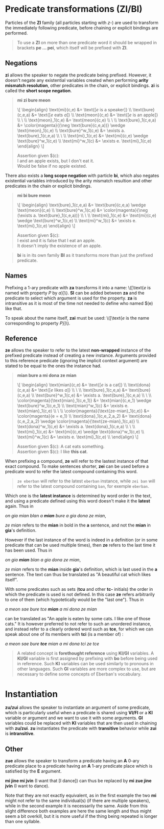 # Predicate transformations (ZI/BI)

Particles of the __ZI__ family (all particles starting with _z-_) are used to
transform the immediately following predicate, before chaining or explicit
bindings are performed.

> To use a __ZI__ on more than one predicate word it should be wrapped in
> brackets __pe ... pei__, which itself will be prefixed with __ZI__.

## Negations

__zi__ allows the speaker to negate the predicate being prefixed. However,
it doesn't negate any existential variables created when performing __arity
mismatch resolution__, other predicates in the chain, or explicit bindings.
__zi__ is called the __short scope negation__.

> __mi zi bure meon__
>
> \\[ \begin{align}
> \text{mi}(c,e)       &= \text{[$e$ is a speaker]} \\\\
> \text{bure}(c,e,a)   &= \text{[$e$ eats $a$]} \\\\
> \text{meon}(c,e)     &= \text{[$e$ is an apple]} \\\\
> \\ \\\\
> \text{meon}_1(c,e)   &= \text{meon}(c,e) \\\\
> \\ \\\\
> \text{bure}_1(c,e,a) &= \color{magenta}{(\neg \text{bure}(c,e,a))} \wedge \text{meon}_1(c,e) \\\\
> \text{bure}^w_1(c,e) &= \exists a. \text{bure}_1(c,e,a) \\\\
> \\ \\\\
> \text{mi}_1(c,e)     &= \text{mi}(c,e) \wedge \text{bure}^w_1(c,e) \\\\
> \text{mi}^w_1(c)     &= \exists e. \text{mi}_1(c,e)
> \end{align} \\]
>
> Assertion given $(c):\
> I and an apple exists, but I don't eat it.\
> Would be false if no apple existed.

There also exists a __long scope negation__ with particle __bi__, which also
negates existential variables introduced by the arity mismatch resultion and
other predicates in the chain or explicit bindings.

> __mi bi bure meon__
>
> \\[ \begin{align}
> \text{bure}_1(c,e,a) &= \text{bure}(c,e,a) \wedge \text{meon}(c,e) \\\\
> \text{bure}^w_1(c,e) &= \color{magenta}{\neg (\exists a. \text{bure}_1(c,e,a))} \\\\
> \\ \\\\
> \text{mi}_1(c,e)     &= \text{mi}(c,e) \wedge \text{bure}^w_1(c,e) \\\\
> \text{mi}^w_1(c)     &= \exists e. \text{mi}_1(c,e)
> \end{align} \\]
>
> Assertion given $(c):\
> I exist and it is false that I eat an apple.\
> It doesn't imply the existence of an apple.

> __bi__ is in its own family __BI__ as it transforms more than just the prefixed
> predicate.

## Names

Prefixing a 1-ary predicate with __za__ transforms it into a name:
\\([\text{$e$ is named with property $P$ by $a$}]\\). __SI__ can be added between
__za__ and the predicate to select which argument is used for the property.
__za__ is intransitive as it is most of the time not needed to define who named
$(e) like that.

To speak about the name itself, __zai__ must be used:
\\([\text{$e$ is the name corresponding to property $P$}]\\).

## Reference

__ze__ allows the speaker to refer to the latest __non-wrapped__ instance of the
prefixed predicate instead of creating a new instance. Arguments provided to
this reference predicate (ignoring the implicit context argument) are stated to
be equal to the ones the instance had.

> __mian bure
> a mi dona ze mian__
>
> \\[ \begin{align}
> \text{mian}(c,e)                         &= \text{[$e$ is a cat]} \\\\
> \text{dona}(c,e,a)                       &= \text{[$e$ likes $a$]} \\\\
> \\ \\\\
> \text{bure}_1(c,e,a)                     &= \text{bure}(c,e,a) \\\\
> \text{bure}^w_1(c,e)                     &= \exists a. \text{bure}_1(c,e,a) \\\\
> \\ \\\\
> \color{magenta}{\text{mian}_1(c,e_1)}    &= \text{mian}(c,e_1) \wedge \text{bure}^w_1(c,e_1) \\\\
> \text{mian}^w_1(c)                       &= \exists e. \text{mian}_1(c,e) \\\\
> \\ \\\\
> \color{magenta}{\text{ze-mian}_1(c,e)}   &= \color{magenta}{e = e_1} \\\\
> \text{dona}_1(c,e_2,a_2)                 &= \text{dona}(c,e_2,a_2) \wedge \color{magenta}{\text{ze-mian}_1(c,a)} \\\\
> \text{dona}^w_1(c,e)                     &= \exists a. \text{dona}_1(c,e,a) \\\\
> \\ \\\\
> \text{mi}_1(c,e)                         &= \text{mi}(c,e) \wedge \text{dona}^w_1(c,e) \\\\
> \text{mi}^w_1(c)                         &= \exists e. \text{mi}_1(c,e) \\\\
> \end{align} \\]
>
> Assertion given $(c): A cat eats something.\
> Assertion given $(c): I like __this cat__.

When prefixing a compound, __ze__ will refer to the lastest instance of that
exact compound. To make sentences shorter, __zei__ can be used before a
predicate word to refer the latest compound containing this word.

> `ze eberban` will refer to the latest `eberban` instance, while `zei ban` will
> refer to the latest compound containing `ban`, for exemple `eberban`.

Which one is the __latest instance__ is determined by word order in the text, and
using a predicate defined using this word doesn't make it the __latest__ again.
Thus in

_on gia mian blan a __mian__ bure a gia dona ze mian_,

_ze mian_ refers to the __mian__ in bold in the __a__ sentence, and not the
__mian__ in __gia__'s definition.

However if the last instance of the word is indeed in a definition (or in some
predicate that can be used multiple times), then __ze__ refers to the last time
it has been used. Thus in

_on gia __mian__ blan a gia dona ze mian_,

_ze mian_ refers to the __mian__ inside __gia__'s definition, which is last
used in the __a__ sentence. The text can thus be translated as
"A beautiful cat which likes itself".

With some predicates such as sets (__tcu__ and other __tc-__ initials) the
order in which the predicate is used is not defined. In this case __ze__ refers
arbitrarily to one of them (which hypotetically would be the "last one"). Thus
in

_a meon sae bure tce __mian__ a mi dona ze mian_

can be translated as "An apple is eaten by some cats. I like one of those
cats." It is however preferred to not refer to such an unordered instance, and
instead refer to a clearly ordered word such as __tce__, for which we can speak
about one of its members with __tci__ (is a member of) :

_a meon sae bure __tce__ mian a mi dona tci ze tce_

<span id="bo"></span>

> A related concept is __forethought reference__ using __KI/GI__ variables. A
> __KI/GI__ variable is first assigned by prefixing with __bo__ before being
> used in reference. Such __KI__ variables can be used similarly to pronouns in
> other languages. Such __GI__ variables are more complex to use, but are
> necessary to define some concepts of Eberban's vocabulary.

# Instantiation

__zu/zui__ allows the speaker to instantiate an argument of some predicate,
which is particularly useful when a predicate is shared using __VI/FI__ or a
__KI__ variable or argument and we want to use it with some arguments. __GI__
variables could be replaced with __KI__ variables that are then used in chaining with
__zu/zui__. __zu__ instantiates the predicate with __transitive__ behavior while
__zui__ is __intransitive__.

## Other

__zue__ allows the speaker to transform a predicate having an __A__ 0-ary
predicate place to a predicate having an __A__ 1-ary predicate place which is
satisfied by the __E__ argument.

__mi jine mi jvin__ (I want that [I dance]) can thus be replaced by __mi zue
jine jvin__ (I want to dance).

Note that they are not exactly equivalent, as in the first example the two
__mi__ might not refer to the same individual(s)
(if there are multiple speakers), while in the second example it is necessarily
the same. Aside from this slight difference both examples are here the same
length and thus might seem a bit overkill, but it is more useful if the thing
being repeated is longer than one syllable.